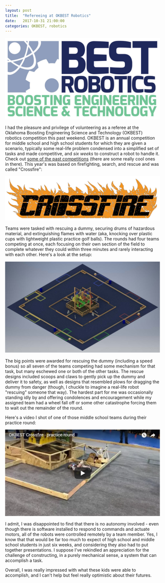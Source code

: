 ```yaml
---
layout: post
title:  "Refereeing at OKBEST Robotics"
date:   2017-10-31 21:00:00 
categories: OKBEST, robotics
---
```


![BEST Logo](https://github.com/jeremy-shannon/jeremy-shannon.github.io/blob/master/images/okbest/okbest_logo.png?raw=true)

I had the pleasure and privilege of volunteering as a referee at the Oklahoma Boosting Engineering Science and Technology (OKBEST) robotics competition this past weekend. OKBEST is an annual competition for middle school and high school students for which they are given a scenario, typically some real-life problem condensed into a simplified set of tasks and made competitive, and *six weeks* to construct a robot to handle it. Check out [some of the past competitions](http://www.bestinc.org/b_year_book.php) (there are some really cool ones in there). This year's was based on firefighting, search, and rescue and was called "Crossfire":

![Crossfire Logo](https://github.com/jeremy-shannon/jeremy-shannon.github.io/blob/master/images/okbest/crossfire_logo.png?raw=true)

Teams were tasked with rescuing a dummy, securing drums of hazardous material, and extinguishing flames with water (aka, knocking over plastic cups with lightweight plastic practice golf balls). The rounds had four teams competing at once, each focusing on their own section of the field to complete whatever they could within three minutes and rarely interacting with each other. Here's a look at the setup:

![Crossfire game field](https://github.com/jeremy-shannon/jeremy-shannon.github.io/blob/master/images/okbest/crossfire_gamefield.png?raw=true)

The big points were awarded for rescuing the dummy (including a speed bonus) so all seven of the teams competing had some mechanism for that task, but many eschewed one or both of the other tasks. The rescue designs included scoops and claws to gently pick up the dummy and deliver it to safety, as well as designs that resembled plows for dragging the dummy from danger (though, I chuckle to imagine a real-life robot "rescuing" someone that way). The hardest part for me was occasionally standing idly by and offering condolences and encouragement while my assigned team had a wheel fall off or some other catastrophe forcing them to wait out the remainder of the round. 

Here's a video I shot of one of those middle school teams during their practice round:

<a href="https://www.youtube.com/watch?v=dUbO8mFu5jg&t=39s"><img src="https://github.com/jeremy-shannon/jeremy-shannon.github.io/blob/master/images/okbest/okbest_youtube.png?raw=true"></a>

I admit, I was disappointed to find that there is no autonomy involved - even though there is software installed to respond to commands and actuate motors, all of the robots were controlled remotely by a team member. Yes, I know that that would be far too much to expect of high school and middle school students in just six weeks, and considering they also had to put together presentations. I suppose I've rekindled an appreciation for the challenge of constructing, in a purely mechanical sense, a system that can accomplish a task. 

Overall, I was really impressed with what these kids were able to accomplish, and I can't help but feel really optimistic about their futures.
